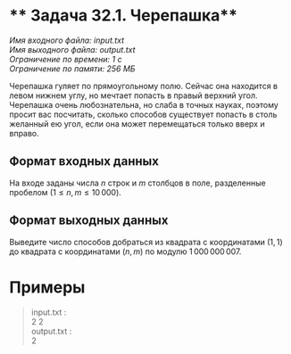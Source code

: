 # ** Задача 32.1. Черепашка**
*Имя входного файла: input.txt <br/>
Имя выходного файла: output.txt <br/>
Ограничение по времени: 1 с <br/>
Ограничение по памяти: 256 МБ*

Черепашка гуляет по прямоугольному полю. Сейчас она находится в левом нижнем углу, но мечтает попасть в правый верхний угол. Черепашка очень любознательна, но слаба в точных науках, поэтому просит вас посчитать, сколько способов существует попасть в столь желанный ею угол, если она может перемещаться только вверх и вправо.

## **Формат входных данных**
На входе заданы числа $n$ строк и $m$ столбцов в поле, разделенные пробелом ($1 \le n,m \le 10\,000$).
## **Формат выходных данных**
Выведите число способов добраться из квадрата с координатами $(1,1)$ до квадрата с координатами $(n,m)$ по модулю $1\,000\,000\,007$.

# **Примеры**
> input.txt :<br/>
2 2<br/>
output.txt :<br/>
2<br/>
